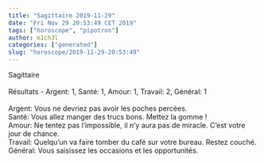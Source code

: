 ```yaml
---
title: "Sagittaire 2019-11-29"
date: "Fri Nov 29 20:53:49 CET 2019"
tags: ["horoscope", "pipotron"]
author: m1ch3l
categories: ["generated"]
slug: "horoscope/2019-11-29-20:53:49"
---
```


Sagittaire<br>
<br>
Résultats - Argent: 1, Santé: 1, Amour: 1, Travail: 2, Général: 1<br>
<br>
Argent:  Vous ne devriez pas avoir les poches percées. <br>
Santé:   Vous allez manger des trucs bons. Mettez la gomme !<br>
Amour:   Ne tentez pas l’impossible, il n’y aura pas de miracle. C’est votre jour de chance.<br>
Travail: Quelqu’un va faire tomber du café sur votre bureau. Restez couché.<br>
Général: Vous saisissez les occasions et les opportunités.<br>
